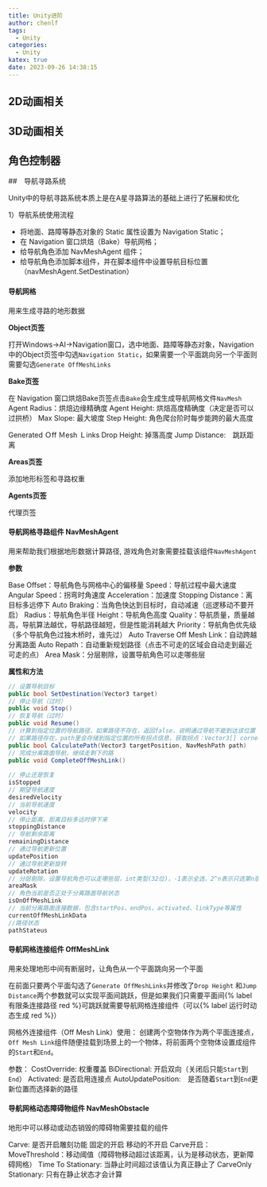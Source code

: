 ```yaml
---
title: Unity进阶
author: chenlf
tags:
  - Unity
categories:
  - Unity
katex: true
date: 2023-09-26 14:38:15
---
```


## 2D动画相关

## 3D动画相关

## 角色控制器

##　导航寻路系统

Unity中的导航寻路系统本质上是在A星寻路算法的基础上进行了拓展和优化

 1）导航系统使用流程

- 将地面、路障等静态对象的 Static 属性设置为 Navigation Static；
- 在 Navigation 窗口烘焙（Bake）导航网格；
- 给导航角色添加 NavMeshAgent 组件；
- 给导航角色添加脚本组件，并在脚本组件中设置导航目标位置（navMeshAgent.SetDestination）

#### 导航网格

用来生成寻路的地形数据

**Object页签**

打开Windows->AI->Navigation窗口，选中地面、路障等静态对象，Navigation中的Object页签中勾选`Navigation Static`，如果需要一个平面跳向另一个平面则需要勾选`Generate OffMeshLinks`

**Bake页签**

在 Navigation 窗口烘焙Bake页签点击`Bake`会生成生成导航网格文件`NavMesh`
Agent Radius：烘焙边缘精确度
Agent Height: 烘焙高度精确度（决定是否可以过拱桥）
Max Slope:  最大坡度
Step Height: 角色爬台阶时每步能跨的最大高度

Generated Ｏff Ｍesh Ｌinks
Drop Height: 掉落高度
Jump Distance:　跳跃距离

**Areas页签**

添加地形标签和寻路权重

**Agents页签**

代理页签



#### 导航网格寻路组件 NavMeshAgent

用来帮助我们根据地形数据计算路径, 游戏角色对象需要挂载该组件`NavMeshAgent`

**参数**

Base Offset：导航角色与网格中心的偏移量
Speed：导航过程中最大速度
Angular Speed：拐弯时角速度
Acceleration：加速度
Stopping Distance：离目标多远停下
Auto Braking：当角色快达到目标时，自动减速（巡逻移动不要开启）
Radius：导航角色半径
Height：导航角色高度
Quality：导航质量，质量越高，导航算法越优，导航路径越短，但是性能消耗越大
Priority：导航角色优先级（多个导航角色过独木桥时，谁先过）
Auto Traverse Off Mesh Link：自动跨越分离路面
Auto Repath：自动重新规划路径（点击不可走的区域会自动走到最近可走的点）
Area Mask：分层剔除，设置导航角色可以走哪些层

**属性和方法**

```c#
// 设置导航目标
public bool SetDestination(Vector3 target)
// 停止导航（过时）
public void Stop()
// 恢复导航（过时）
public void Resume()
// 计算到指定位置的导航路径，如果路径不存在，返回false，说明通过导航不能到达该位置
// 如果路径存在，path里会存储到指定位置的所有拐点信息，获取拐点：Vector3[] corners = path.corners
public bool CalculatePath(Vector3 targetPosition, NavMeshPath path)
// 完成分离路面导航，继续走剩下的路
public void CompleteOffMeshLink()
 
// 停止还是恢复
isStopped
// 期望导航速度
desiredVelocity
// 当前导航速度
velocity
// 停止距离，距离目标多远时停下来
stoppingDistance
// 导航剩余距离
remainingDistance
// 通过导航更新位置
updatePosition
// 通过导航更新旋转
updateRotation
// 分层剔除，设置导航角色可以走哪些层，int类型(32位)，-1表示全选，2^n表示只选第n层(n从0开始)
areaMask
// 角色当前是否正处于分离路面导航状态
isOnOffMeshLink
// 当前分离路面连接数据，包含startPos、endPos、activated、linkType等属性
currentOffMeshLinkData
//路径状态
pathStateus
```



#### 导航网格连接组件 OffMeshLink

用来处理地形中间有断层时，让角色从一个平面跳向另一个平面

在前面只要两个平面勾选了`Generate OffMeshLinks`并修改了`Drop Height`
和`Jump Distance`两个参数就可以实现平面间跳跃，但是如果我们只需要平面间{% label 有限条连接路径 red %}可跳跃就需要导航网格连接组件（可以{% label 运行时动态生成 red %}）

网格外连接组件（Off Mesh Link）使用：
创建两个空物体作为两个平面连接点，`Off Mesh Link`组件随便挂载到场景上的一个物体，将前面两个空物体设置成组件的`Start`和`End`。

参数：
CostOverride: 权重覆盖
BiDirectional:  开启双向（关闭后只能`Start`到`End`）
Activated: 是否启用连接点
AutoUpdatePosition:　是否随着`Start`到`End`更新位置而选择新的路径



#### 导航网格动态障碍物组件 NavMeshObstacle

地形中可以移动或动态销毁的障碍物需要挂载的组件

Carve: 是否开启雕刻功能  固定的开启 移动的不开启
Carve开启：
MoveThreshold：移动阈值（障碍物移动超过该距离，认为是移动状态，更新障碍网格）
Time To Stationary: 当静止时间超过该值认为真正静止了
CarveOnly Stationary: 只有在静止状态才会计算
